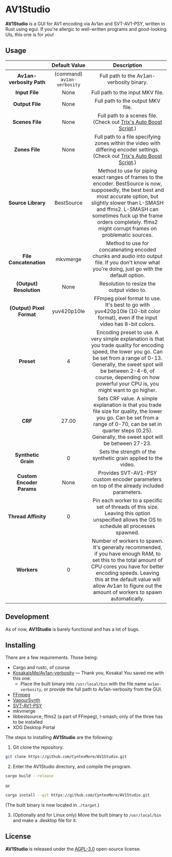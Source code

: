 # AV1Studio

**AV1Studio** is a GUI for AV1 encoding via Av1an and SVT-AV1-PSY, written in Rust using egui. If you're allergic to well-written programs and good-looking UIs, this one is for *you*!

## Usage

|                           	|      **Default Value**      	|                                                                                                                                          **Description**                                                                                                                                         	|
|:-------------------------:	|:---------------------------:	|:------------------------------------------------------------------------------------------------------------------------------------------------------------------------------------------------------------------------------------------------------------------------------------------------:	|
|  **Av1an-verbosity Path** 	| (command) `av1an-verbosity` 	|                                                                                                                             Full path to the Av1an-verbosity binary.                                                                                                                             	|
|       **Input File**      	|             None            	|                                                                                                                                 Full path to the input MKV file.                                                                                                                                 	|
|      **Output File**      	|             None            	|                                                                                                                                 Full path to the output MKV file.                                                                                                                                	|
|      **Scenes File**      	|             None            	|                                                                                     Full path to a scenes file. (Check out [Trix's Auto Boost Script](https://github.com/trixoniisama/auto-boost-algorithm).)                                                                                    	|
|       **Zones File**      	|             None            	|                                                       Full path to a file specifying zones within the video with differing encoder settings. (Check out [Trix's Auto Boost Script](https://github.com/trixoniisama/auto-boost-algorithm).)                                                       	|
|     **Source Library**    	|          BestSource         	| Method to use for piping exact ranges of frames to the encoder. BestSource is now, supposedly, the best best and most accurate option, but slightly slower than L-SMASH and ffms2. L-SMASH can sometimes fuck up the frame orders completely. ffms2 might corrupt frames on problematic sources. 	|
|   **File Concatenation**  	|           mkvmerge          	|                                                                         Method to use for concatenating encoded chunks and audio into output file. If you don't know what you're doing, just go with the default option.                                                                         	|
|  **(Output) Resolution**  	|             None            	|                                                                                                                             Resolution to resize the output video to.                                                                                                                            	|
| **(Output) Pixel Format** 	|         yuv420p10le         	|                                                                                   FFmpeg pixel format to use. It's best to go with yuv420p10le (10-bit color format), even if the input video has 8-bit colors.                                                                                  	|
|         **Preset**        	|              4              	|        Encoding preset to use. A very simple explanation is that you trade quality for encoding speed, the lower you go. Can be set from a range of 0-13. Generally, the sweet spot will be between 2-4-6, of course, depending on how powerful your CPU is, you might want to go higher.        	|
|          **CRF**          	|            27.00            	|                                      Sets CRF value. A simple explanation is that you trade file size for quality, the lower you go. Can be set from a range of 0-70, can be set in quarter steps (0.25). Generally, the sweet spot will be between 27-23.                                       	|
|    **Synthetic Grain**    	|              0              	|                                                                                                                  Sets the strength of the synthetic grain applied to the video.                                                                                                                  	|
| **Custom Encoder Params** 	|             None            	|                                                                                                     Provides SVT-AV1-PSY custom encoder parameters on top of the already included parameters.                                                                                                    	|
|    **Thread Affinity**    	|              0              	|                                                                            Pin each worker to a specific set of threads of this size. Leaving this option unspecified allows the OS to schedule all processes spawned.                                                                           	|
|        **Workers**        	|              0              	|         Number of workers to spawn. It's generally recommended, if you have enough RAM, to set this to the total amount of CPU cores you have for better encoding speeds. Leaving this at the default value will allow Av1an to figure out the amount of workers to spawn automatically.         	|

## Development

As of now, **AV1Studio** is barely functional and has a lot of bugs.

## Installing

There are a few requirements. Those being:

* Cargo and rustc, of course
* [KosakaIsMe/Av1an-verbosity](https://github.com/KosakaIsMe/Av1an-verbosity) — Thank you, Kosaka! You saved me with this one.
  * Place the built binary into `/usr/local/bin` with the file name `av1an-verbosity`, or provide the full path to Av1an-verbosity from the GUI.
* [FFmpeg](https://ffmpeg.org/download.html)
* [VapourSynth](https://github.com/vapoursynth/vapoursynth/releases)
* [SVT-AV1-PSY](https://github.com/psy-ex/svt-av1-psy)
* mkvmerge
* libbestsource, ffms2 (a part of FFmpeg), l-smash; only of the three has to be installed
* XDG Desktop Portal

The steps to installing **AV1Studio** are the following:

1. Git clone the repository.

```bash
git clone https://github.com/CyntexMore/AV1Studio.git
```

2. Enter the AV1Studio directory, and compile the program.

```bash
cargo build --release
```
or
```bash
cargo install --git https://github.com/CyntexMore/AV1Studio.git
```
(The built binary is now located in `./target`.)

3. (Optionally and for Linux only) Move the built binary to `/usr/local/bin` and make a .desktop file for it.

## License

**AV1Studio** is released under the [AGPL-3.0](https://github.com/CyntexMore/AV1Studio/blob/main/LICENSE) open-source license.
